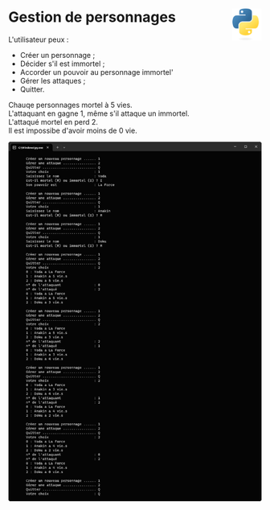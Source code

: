 # **Gestion de personnages**  <a href="../../"><img align="right" src="../../assets/logo/Python-logo-notext.svg" alt="Python" title="Phthon" widht="auto" height="64px"></a>

L'utilisateur peux :
* Créer un personnage ;
* Décider s'il est immortel ;
* Accorder un pouvoir au personnage immortel'
* Gérer les attaques ;
* Quitter.

Chauqe personnages mortel à 5 vies.  
L'attaquant en gagne 1, même s'il attaque un immortel.  
L'attaqué mortel en perd 2.  
Il est impossibe d'avoir moins de 0 vie.


![Gestion de personnages](../../assets/screenshots/characterManagement.png "Gestion de personnages")
